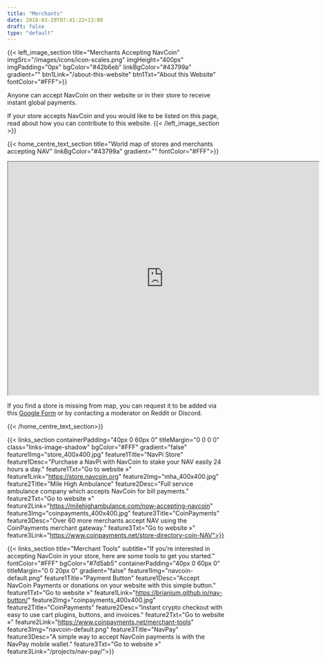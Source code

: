 ```yaml
---
title: "Merchants"
date: 2018-03-20T07:41:22+13:00
draft: false
type: "default"
---
```


{{< left_image_section
    title="Merchants Accepting NavCoin"
    imgSrc="/images/icons/icon-scales.png"
    imgHeight="400px"
    imgPadding="0px"
    bgColor="#42b6eb"
    linkBgColor="#43799a"
    gradient=""
    btn1Link="/about-this-website"
    btn1Txt="About this Website"
    fontColor="#FFF">}}
<p>Anyone can accept NavCoin on their website or in their store to receive instant global payments.</p>
<p>If your store accepts NavCoin and you would like to be listed on this page, read about how you can contribute to this website.
{{< /left_image_section >}}

{{< home_centre_text_section
    title="World map of stores and merchants accepting NAV"
    linkBgColor="#43799a"
    gradient=""
    fontColor="#FFF">}}
    <div class="merchant-map">
      <iframe src="https://www.google.com/maps/d/embed?mid=1wzMJAyujqSQ-Iyy0mqQxP_uuwrphIuYJ&hl=en" width="720" height="540"></iframe>
    </div>
    <div class="add-merchant">
      <p>If you find a store is missing from map, you can request it to be added via this <a href="https://goo.gl/forms/6IgfIWzUJElaOX7B2">Google Form</a> or by contacting a moderator on Reddit or Discord.</p>
    </div>
    {{< /home_centre_text_section>}}

{{< links_section
    containerPadding="40px 0 60px 0"
    titleMargin="0 0 0 0"
    class="links-image-shadow"
    bgColor="#FFF"
    gradient="false"
    feature1Img="store_400x400.jpg"
    feature1Title="NavPi Store"
    feature1Desc="Purchase a NavPi with NavCoin to stake your NAV easily 24 hours a day."
    feature1Txt="Go to website »"
    feature1Link="https://store.navcoin.org"
    feature2Img="mha_400x400.jpg"
    feature2Title="Mile High Ambulance"
    feature2Desc="Full service ambulance company which accepts NavCoin for bill payments."
    feature2Txt="Go to website »"
    feature2Link="https://milehighambulance.com/now-accepting-navcoin"
    feature3Img="coinpayments_400x400.jpg"
    feature3Title="CoinPayments"
    feature3Desc="Over 60 more merchants accept NAV using the CoinPayments merchant gateway."
    feature3Txt="Go to website »"
    feature3Link="https://www.coinpayments.net/store-directory-coin-NAV">}}

{{< links_section
    title="Merchant Tools"
    subtitle="If you’re interested in accepting NavCoin in your store, here are some tools to get you started."
    fontColor="#FFF"
    bgColor="#7d5ab5"
    containerPadding="40px 0 60px 0"
    titleMargin="0 0 20px 0"
    gradient="false"
    feature1Img="navcoin-default.png"
    feature1Title="Payment Button"
    feature1Desc="Accept NavCoin Payments or donations on your website with this simple button."
    feature1Txt="Go to website »"
    feature1Link="https://brianium.github.io/nav-button/"
    feature2Img="coinpayments_400x400.jpg"
    feature2Title="CoinPayments"
    feature2Desc="Instant crypto checkout with easy to use cart plugins, buttons, and invoices."
    feature2Txt="Go to website »"
    feature2Link="https://www.coinpayments.net/merchant-tools"
    feature3Img="navcoin-default.png"
    feature3Title="NavPay"
    feature3Desc="A simple way to accept NavCoin payments is with the NavPay mobile wallet."
    feature3Txt="Go to website »"
    feature3Link="/projects/nav-pay/">}}
